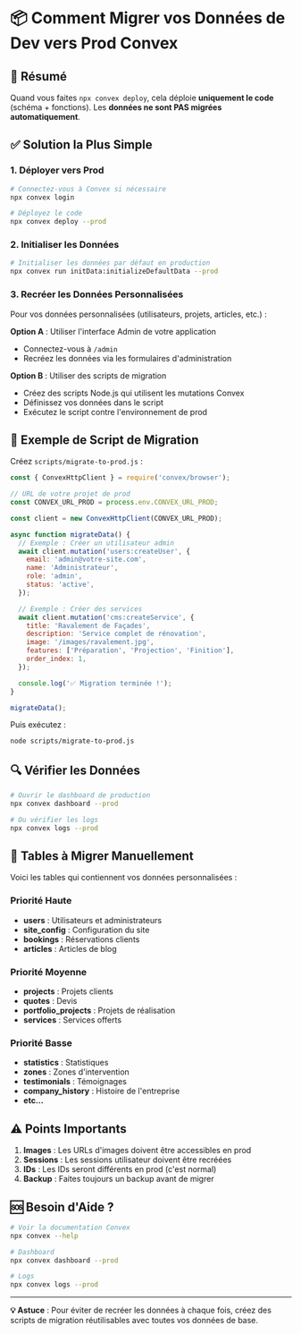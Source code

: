 # 📦 Comment Migrer vos Données de Dev vers Prod Convex

## 🎯 Résumé

Quand vous faites `npx convex deploy`, cela déploie **uniquement le code** (schéma + fonctions). Les **données ne sont PAS migrées automatiquement**.

## ✅ Solution la Plus Simple

### 1. Déployer vers Prod

```bash
# Connectez-vous à Convex si nécessaire
npx convex login

# Déployez le code
npx convex deploy --prod
```

### 2. Initialiser les Données

```bash
# Initialiser les données par défaut en production
npx convex run initData:initializeDefaultData --prod
```

### 3. Recréer les Données Personnalisées

Pour vos données personnalisées (utilisateurs, projets, articles, etc.) :

**Option A** : Utiliser l'interface Admin de votre application
- Connectez-vous à `/admin`
- Recréez les données via les formulaires d'administration

**Option B** : Utiliser des scripts de migration
- Créez des scripts Node.js qui utilisent les mutations Convex
- Définissez vos données dans le script
- Exécutez le script contre l'environnement de prod

## 📝 Exemple de Script de Migration

Créez `scripts/migrate-to-prod.js` :

```javascript
const { ConvexHttpClient } = require('convex/browser');

// URL de votre projet de prod
const CONVEX_URL_PROD = process.env.CONVEX_URL_PROD;

const client = new ConvexHttpClient(CONVEX_URL_PROD);

async function migrateData() {
  // Exemple : Créer un utilisateur admin
  await client.mutation('users:createUser', {
    email: 'admin@votre-site.com',
    name: 'Administrateur',
    role: 'admin',
    status: 'active',
  });

  // Exemple : Créer des services
  await client.mutation('cms:createService', {
    title: 'Ravalement de Façades',
    description: 'Service complet de rénovation',
    image: '/images/ravalement.jpg',
    features: ['Préparation', 'Projection', 'Finition'],
    order_index: 1,
  });

  console.log('✅ Migration terminée !');
}

migrateData();
```

Puis exécutez :
```bash
node scripts/migrate-to-prod.js
```

## 🔍 Vérifier les Données

```bash
# Ouvrir le dashboard de production
npx convex dashboard --prod

# Ou vérifier les logs
npx convex logs --prod
```

## 📌 Tables à Migrer Manuellement

Voici les tables qui contiennent vos données personnalisées :

### Priorité Haute
- **users** : Utilisateurs et administrateurs
- **site_config** : Configuration du site
- **bookings** : Réservations clients
- **articles** : Articles de blog

### Priorité Moyenne
- **projects** : Projets clients
- **quotes** : Devis
- **portfolio_projects** : Projets de réalisation
- **services** : Services offerts

### Priorité Basse
- **statistics** : Statistiques
- **zones** : Zones d'intervention  
- **testimonials** : Témoignages
- **company_history** : Histoire de l'entreprise
- **etc...**

## ⚠️ Points Importants

1. **Images** : Les URLs d'images doivent être accessibles en prod
2. **Sessions** : Les sessions utilisateur doivent être recréées
3. **IDs** : Les IDs seront différents en prod (c'est normal)
4. **Backup** : Faites toujours un backup avant de migrer

## 🆘 Besoin d'Aide ?

```bash
# Voir la documentation Convex
npx convex --help

# Dashboard
npx convex dashboard --prod

# Logs
npx convex logs --prod
```

---

**💡 Astuce** : Pour éviter de recréer les données à chaque fois, créez des scripts de migration réutilisables avec toutes vos données de base.


